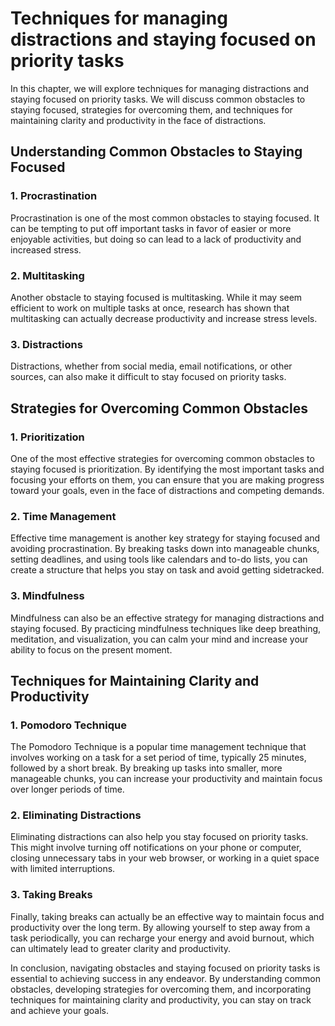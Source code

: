 Techniques for managing distractions and staying focused on priority tasks
===============================================================================================================================

In this chapter, we will explore techniques for managing distractions and staying focused on priority tasks. We will discuss common obstacles to staying focused, strategies for overcoming them, and techniques for maintaining clarity and productivity in the face of distractions.

Understanding Common Obstacles to Staying Focused
-------------------------------------------------

### 1. Procrastination

Procrastination is one of the most common obstacles to staying focused. It can be tempting to put off important tasks in favor of easier or more enjoyable activities, but doing so can lead to a lack of productivity and increased stress.

### 2. Multitasking

Another obstacle to staying focused is multitasking. While it may seem efficient to work on multiple tasks at once, research has shown that multitasking can actually decrease productivity and increase stress levels.

### 3. Distractions

Distractions, whether from social media, email notifications, or other sources, can also make it difficult to stay focused on priority tasks.

Strategies for Overcoming Common Obstacles
------------------------------------------

### 1. Prioritization

One of the most effective strategies for overcoming common obstacles to staying focused is prioritization. By identifying the most important tasks and focusing your efforts on them, you can ensure that you are making progress toward your goals, even in the face of distractions and competing demands.

### 2. Time Management

Effective time management is another key strategy for staying focused and avoiding procrastination. By breaking tasks down into manageable chunks, setting deadlines, and using tools like calendars and to-do lists, you can create a structure that helps you stay on task and avoid getting sidetracked.

### 3. Mindfulness

Mindfulness can also be an effective strategy for managing distractions and staying focused. By practicing mindfulness techniques like deep breathing, meditation, and visualization, you can calm your mind and increase your ability to focus on the present moment.

Techniques for Maintaining Clarity and Productivity
---------------------------------------------------

### 1. Pomodoro Technique

The Pomodoro Technique is a popular time management technique that involves working on a task for a set period of time, typically 25 minutes, followed by a short break. By breaking up tasks into smaller, more manageable chunks, you can increase your productivity and maintain focus over longer periods of time.

### 2. Eliminating Distractions

Eliminating distractions can also help you stay focused on priority tasks. This might involve turning off notifications on your phone or computer, closing unnecessary tabs in your web browser, or working in a quiet space with limited interruptions.

### 3. Taking Breaks

Finally, taking breaks can actually be an effective way to maintain focus and productivity over the long term. By allowing yourself to step away from a task periodically, you can recharge your energy and avoid burnout, which can ultimately lead to greater clarity and productivity.

In conclusion, navigating obstacles and staying focused on priority tasks is essential to achieving success in any endeavor. By understanding common obstacles, developing strategies for overcoming them, and incorporating techniques for maintaining clarity and productivity, you can stay on track and achieve your goals.
